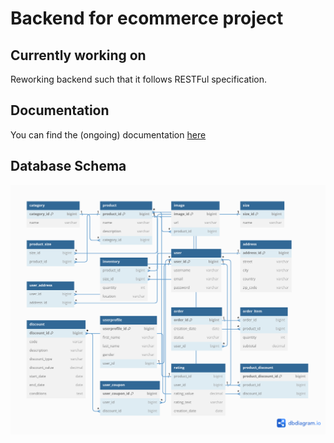 # Backend for ecommerce project
## Currently working on
Reworking backend such that it follows RESTFul specification. 

## Documentation
You can find the (ongoing) documentation [here](https://github.com/Leonid10011/ecommerce-backend/blob/main/documentation.md)

## Database Schema

![Database schema](dist/db_data.png)
